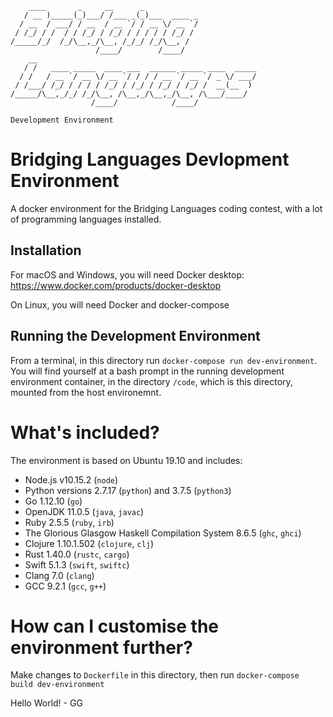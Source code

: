 ```
    ____       _     __      _
   / __ )_____(_)___/ /___ _(_)___  ____ _
  / __  / ___/ / __  / __ `/ / __ \/ __ `/
 / /_/ / /  / / /_/ / /_/ / / / / / /_/ /
/_____/_/  /_/\__,_/\__, /_/_/ /_/\__, /
                   /____/        /____/
    __
   / /   ____ _____  ____ ___  ______ _____ ____  _____
  / /   / __ `/ __ \/ __ `/ / / / __ `/ __ `/ _ \/ ___/
 / /___/ /_/ / / / / /_/ / /_/ / /_/ / /_/ /  __(__  )
/_____/\__,_/_/ /_/\__, /\__,_/\__,_/\__, /\___/____/
                  /____/            /____/

Development Environment
```

# Bridging Languages Devlopment Environment

A docker environment for the Bridging Languages coding contest, with a lot of programming languages installed.

## Installation

For macOS and Windows, you will need Docker desktop: https://www.docker.com/products/docker-desktop

On Linux, you will need Docker and docker-compose

## Running the Development Environment

From a terminal, in this directory run `docker-compose run dev-environment`. You will find yourself at a bash prompt in the running development environment container, in the directory `/code`, which is this directory, mounted from the host environemnt.

# What's included?

The environment is based on Ubuntu 19.10 and includes:
- Node.js v10.15.2 (`node`)
- Python versions 2.7.17 (`python`) and 3.7.5 (`python3`)
- Go 1.12.10 (`go`)
- OpenJDK 11.0.5 (`java`, `javac`)
- Ruby 2.5.5 (`ruby`, `irb`)
- The Glorious Glasgow Haskell Compilation System 8.6.5 (`ghc`, `ghci`)
- Clojure 1.10.1.502 (`clojure`, `clj`)
- Rust 1.40.0 (`rustc`, `cargo`)
- Swift 5.1.3 (`swift`, `swiftc`)
- Clang 7.0 (`clang`)
- GCC 9.2.1 (`gcc`, `g++`)

# How can I customise the environment further?

Make changes to `Dockerfile` in this directory, then run `docker-compose build dev-environment`

Hello World! - GG
